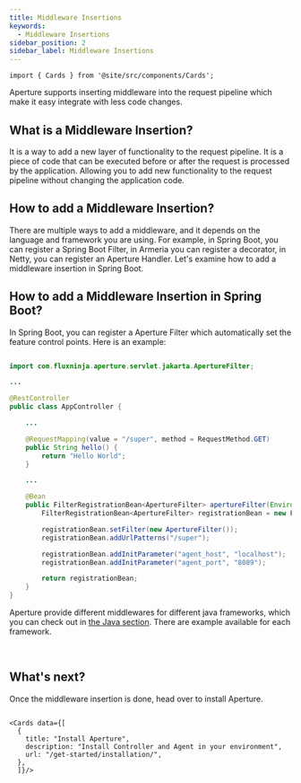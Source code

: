 ```yaml
---
title: Middleware Insertions
keywords:
  - Middleware Insertions
sidebar_position: 2
sidebar_label: Middleware Insertions
---
```


```mdx-code-block
import { Cards } from '@site/src/components/Cards';
```

Aperture supports inserting middleware into the request pipeline which make it
easy integrate with less code changes.

## What is a Middleware Insertion?

It is a way to add a new layer of functionality to the request pipeline. It is a
piece of code that can be executed before or after the request is processed by
the application. Allowing you to add new functionality to the request pipeline
without changing the application code.

## How to add a Middleware Insertion?

There are multiple ways to add a middleware, and it depends on the language and
framework you are using. For example, in Spring Boot, you can register a Spring
Boot Filter, in Armeria you can register a decorator, in Netty, you can register
an Aperture Handler. Let's examine how to add a middleware insertion in Spring
Boot.

## How to add a Middleware Insertion in Spring Boot?

In Spring Boot, you can register a Aperture Filter which automatically set the
feature control points. Here is an example:

```java

import com.fluxninja.aperture.servlet.jakarta.ApertureFilter;

...

@RestController
public class AppController {

    ...

    @RequestMapping(value = "/super", method = RequestMethod.GET)
    public String hello() {
        return "Hello World";
    }

    ...

    @Bean
    public FilterRegistrationBean<ApertureFilter> apertureFilter(Environment env){
        FilterRegistrationBean<ApertureFilter> registrationBean = new FilterRegistrationBean<>();

        registrationBean.setFilter(new ApertureFilter());
        registrationBean.addUrlPatterns("/super");

        registrationBean.addInitParameter("agent_host", "localhost");
        registrationBean.addInitParameter("agent_port", "8089");

        return registrationBean;
    }
}
```

<div class="alert alert--info shadow--md" role="alert">
  Aperture provide different middlewares for different java frameworks, which you can check out in
<a href="/integrations/flow-control/sdk/java"> the Java section</a>. There are example available for each framework.
</div>

<p>&nbsp;</p>

## What's next?

Once the middleware insertion is done, head over to install Aperture.

```mdx-code-block

<Cards data={[
  {
    title: "Install Aperture",
    description: "Install Controller and Agent in your environment",
    url: "/get-started/installation/",
  },
  ]}/>
```

